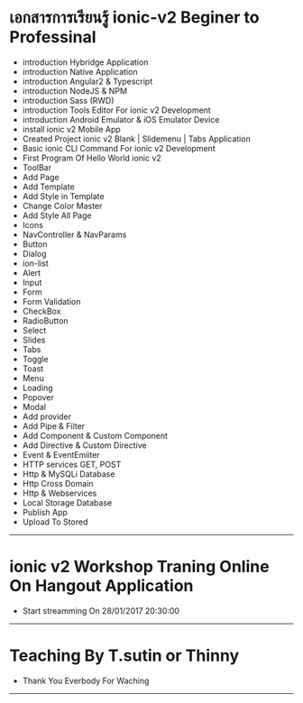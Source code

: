 # เอกสารการเรียนรู้ ionic-v2 Beginer to Professinal
- introduction Hybridge Application
- introduction Native Application
- introduction Angular2 & Typescript
- introduction NodeJS & NPM
- introduction Sass (RWD)
- introduction Tools Editor For ionic v2 Development
- introduction Android Emulator & iOS Emulator Device
- install ionic v2 Mobile App
- Created Project ionic v2 Blank | Slidemenu | Tabs Application
- Basic ionic CLI Command For ionic v2 Development
- First Program Of Hello World ionic v2
- ToolBar
- Add Page
- Add Template
- Add Style in Template
- Change Color Master
- Add Style All Page
- Icons
- NavController & NavParams
- Button
- Dialog
- ion-list
- Alert
- Input
- Form
- Form Validation
- CheckBox
- RadioButton
- Select
- Slides
- Tabs
- Toggle
- Toast
- Menu
- Loading
- Popover
- Modal
- Add provider
- Add Pipe & Filter
- Add Component & Custom Component
- Add Directive & Custom Directive
- Event & EventEmiiter
- HTTP services GET, POST
- Http & MySQLi Database
- Http Cross Domain
- Http & Webservices
- Local Storage Database
- Publish App
- Upload To Stored

-----------------------------------------------------------------------------------------
# ionic v2 Workshop Traning Online On Hangout Application 
- Start streamming On 28/01/2017  20:30:00
-----------------------------------------------------------------------------------------
# Teaching By T.sutin or Thinny
- Thank You Everbody For Waching
-----------------------------------------------------------------------------------------
